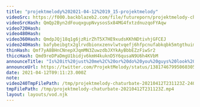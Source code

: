 ```yaml
---
title: "projektmelody%202021-04-12%2019_15-projektmelody"
videoSrc: https://f000.backblazeb2.com/file/futureporn/projektmelody-chaturbate-2021-04-13.mp4
videoSrcHash: QmQp2Byn2dFouqxgupNvysosSx84MG4fxtzdnuzqoFYAqw
video720Hash: 
video480Hash: 
video360Hash: QmdpJQj18q1g6jzRirZhT5X7HE9xudsKKhNDtivhjGFCEJ
video240Hash: bafybeibgtx2glrvdbionxzenvlwtvqefj6hfpcnufabkqbk5mtgthuimcy?filename=projektmelody-chaturbate-20210412T231123Z-240p.mp4
thinHash: Qmf7yA8BHnCNnepXJqmMN3ZuwzdbJXYkAyBbbEZzFiwSr2
thiccHash: Qmd9reDPaDmgU1bidjv6kmH4kuknD5Y6qusaN9U6h4KVbM
announceTitle: "Is%20it%20just%20me%2C%20or%20do%20you%20guys%20look%20funny%20when%20you%20try%20to%20smile%20for%20a%20photo"
announceUrl: https://twitter.com/ProjektMelody/status/1381746799506030593
date: 2021-04-12T09:11:23.000Z
note: 
video240TmpFilePath: /tmp/projektmelody-chaturbate-20210412T231123Z-240p.mp4
tmpFilePath: /tmp/projektmelody-chaturbate-20210412T231123Z.mp4
layout: layouts/vod.njk
---
```

